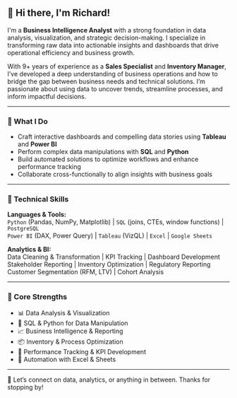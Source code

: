
## 👋 Hi there, I'm Richard!

I'm a **Business Intelligence Analyst** with a strong foundation in data analysis, visualization, and strategic decision-making. I specialize in transforming raw data into actionable insights and dashboards that drive operational efficiency and business growth.

With 9+ years of experience as a **Sales Specialist** and **Inventory Manager**, I’ve developed a deep understanding of business operations and how to bridge the gap between business needs and technical solutions. I’m passionate about using data to uncover trends, streamline processes, and inform impactful decisions.

---

### 🧠 What I Do
- Craft interactive dashboards and compelling data stories using **Tableau** and **Power BI**
- Perform complex data manipulations with **SQL** and **Python**
- Build automated solutions to optimize workflows and enhance performance tracking
- Collaborate cross-functionally to align insights with business goals

---

### 🔧 Technical Skills
**Languages & Tools:**  
`Python` (Pandas, NumPy, Matplotlib) | `SQL` (joins, CTEs, window functions) | `PostgreSQL`  
`Power BI` (DAX, Power Query) | `Tableau` (VizQL) | `Excel` | `Google Sheets`

**Analytics & BI:**  
Data Cleaning & Transformation | KPI Tracking | Dashboard Development  
Stakeholder Reporting | Inventory Optimization | Regulatory Reporting  
Customer Segmentation (RFM, LTV) | Cohort Analysis

---

### 📌 Core Strengths
- 📊 Data Analysis & Visualization  
- 🧮 SQL & Python for Data Manipulation  
- 📈 Business Intelligence & Reporting  
- 📦 Inventory & Process Optimization  
- 🧠 Performance Tracking & KPI Development  
- 🧰 Automation with Excel & Sheets  

---

💬 Let’s connect on data, analytics, or anything in between. Thanks for stopping by!


